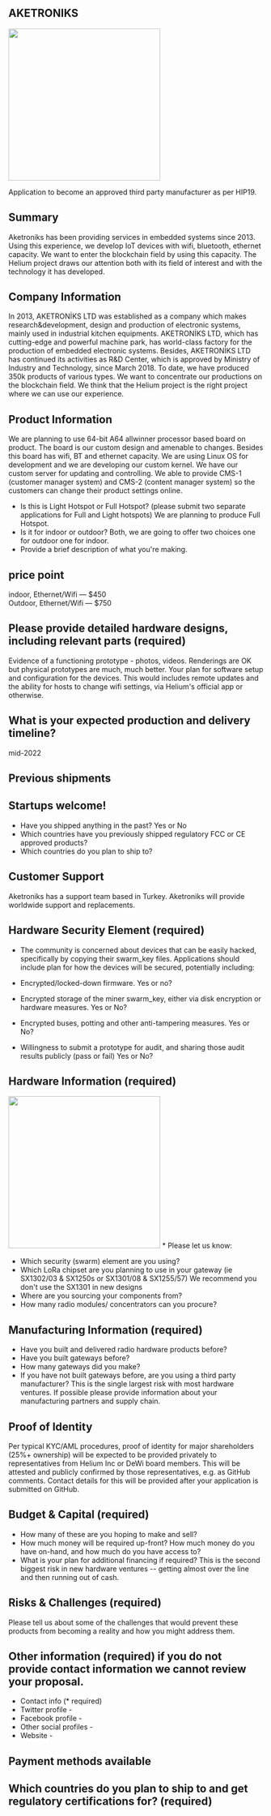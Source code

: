 ## AKETRONIKS

<!-- ![image](https://akecloud.com/akelogo.png) -->
<img src="https://akecloud.com/akelogo.png" width="300">


Application to become an approved third party manufacturer as per HIP19.
## Summary
Aketroniks has been providing services in embedded systems since 2013. Using this experience, we develop IoT devices with wifi,
bluetooth, ethernet capacity. We want to enter the blockchain field by using this capacity. The Helium project draws our attention
both with its field of interest and with the technology it has developed.

## Company Information
In 2013, AKETRONİKS LTD was established as a company which makes research&development, design and production of electronic systems, 
mainly used in industrial kitchen equipments. AKETRONİKS LTD, which has cutting-edge and powerful machine park, has world-class factory 
for the production of embedded electronic systems. Besides, AKETRONİKS LTD has continued its activities as R&D Center, 
which is approved by Ministry of Industry and Technology, since March 2018. To date, we have produced 350k products of various types.
We want to concentrate our productions on the blockchain field. We think that the Helium project is the right project where we can use 
our experience.

## Product Information
We are planning to use 64-bit A64 allwinner processor based board on product. The board is our custom design and amenable to changes. 
Besides this board has wifi, BT and ethernet capacity. We are using Linux OS for development and we are developing our custom kernel.
We have our custom server for updating and controlling. We able to provide CMS-1 (customer manager system) and CMS-2 (content manager system) so the customers can change their product settings online.

* Is this is Light Hotspot or Full Hotspot? (please submit two separate applications for Full and Light hotspots)
We are planning to produce Full Hotspot.
* Is it for indoor or outdoor?
Both, we are going to offer two choices one for outdoor one for indoor.
* Provide a brief description of what you're making.


## price point
  indoor, Ethernet/Wifi — $450\
  Outdoor, Ethernet/Wifi — $750  

## Please provide detailed hardware designs, including relevant parts (required)
Evidence of a functioning prototype - photos, videos. Renderings are OK but physical prototypes are much, much better. 
Your plan for software setup and configuration for the devices. 
This would includes remote updates and the ability for hosts to change wifi settings, via Helium's official app or otherwise. 

## What is your expected production and delivery timeline?
mid-2022

## Previous shipments

## Startups welcome! 
* Have you shipped anything in the past? Yes or No
* Which countries have you previously shipped regulatory FCC or CE approved products? 
* Which countries do you plan to ship to? 

## Customer Support

Aketroniks has a support team based in Turkey.
Aketroniks will provide worldwide support and replacements.


## Hardware Security Element (required)
* The community is concerned about devices that can be easily hacked, specifically by copying their swarm_key files. Applications should include plan for how the devices will be secured, potentially including:

* Encrypted/locked-down firmware. Yes or no? 
* Encrypted storage of the miner swarm_key, either via disk encryption or hardware measures. Yes or No?
* Encrypted buses, potting and other anti-tampering measures. Yes or No?
* Willingness to submit a prototype for audit, and sharing those audit results publicly (pass or fail) Yes or No?

## Hardware Information (required)
<img src="https://akecloud.com/Ake_lora_rak.jpg" width="300">
* Please let us know:

* Which security (swarm) element are you using? 
* Which LoRa chipset are you planning to use in your gateway (ie SX1302/03 & SX1250s or SX1301/08 & SX1255/57) 
We recommend you don't use the SX1301 in new designs 
* Where are you sourcing your components from? 
* How many radio modules/ concentrators can you procure? 

## Manufacturing Information (required)
* Have you built and delivered radio hardware products before?
* Have you built gateways before? 
* How many gateways did you make? 
* If you have not built gateways before, are you using a third party manufacturer? This is the single largest risk with most hardware ventures. If possible please provide information about your manufacturing partners and supply chain.

## Proof of Identity
Per typical KYC/AML procedures, proof of identity for major shareholders (25%+ ownership) will be expected to be provided privately to representatives from Helium Inc or DeWi board members. This will be attested and publicly confirmed by those representatives, e.g. as GitHub comments.
Contact details for this will be provided after your application is submitted on GitHub. 

## Budget & Capital (required)
* How many of these are you hoping to make and sell? 
* How much money will be required up-front? How much money do you have on-hand, and how much do you have access to? 
* What is your plan for additional financing if required? This is the second biggest risk in new hardware ventures -- getting almost over the line and then running out of cash. 

## Risks & Challenges (required)
Please tell us about some of the challenges that would prevent these products from becoming a reality and how you might address them.

## Other information (required) if you do not provide contact information we cannot review your proposal.
* Contact info (* required)
* Twitter profile -
* Facebook profile -
* Other social profiles -
* Website -

## Payment methods available 

## Which countries do you plan to ship to and get regulatory certifications for? (required)
